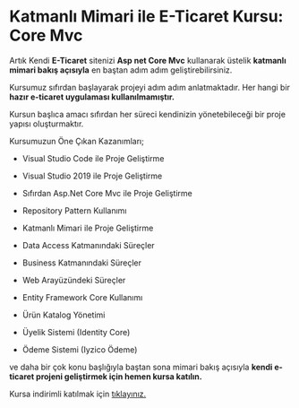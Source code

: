 # Katmanlı Mimari ile E-Ticaret Kursu: Core Mvc

Artık Kendi **E-Ticaret** sitenizi **Asp net Core Mvc** kullanarak üstelik **katmanlı mimari bakış açısıyla** en baştan adım adım geliştirebilirsiniz. 

Kursumuz sıfırdan başlayarak projeyi adım adım anlatmaktadır. Her hangi bir **hazır e-ticaret uygulaması kullanılmamıştır.**

Kursun başlıca amacı sıfırdan her süreci kendinizin yönetebileceği bir proje yapısı oluşturmaktır. 

Kursumuzun Öne Çıkan Kazanımları;

- Visual Studio Code ile Proje Geliştirme

- Visual Studio 2019 ile Proje Geliştirme

- Sıfırdan Asp.Net Core Mvc ile Proje Geliştirme

- Repository Pattern Kullanımı

- Katmanlı Mimari ile Proje Geliştirme

- Data Access Katmanındaki Süreçler

- Business Katmanındaki Süreçler

- Web Arayüzündeki Süreçler

- Entity Framework Core Kullanımı

- Ürün Katalog Yönetimi

- Üyelik Sistemi (Identity Core)

- Ödeme Sistemi (Iyzico Ödeme)

ve daha bir çok konu başlığıyla baştan sona mimari bakış açısıyla **kendi e-ticaret projeni geliştirmek için hemen kursa katılın.**

Kursa indirimli katılmak için [tıklayınız.](https://www.udemy.com/aspnet-core-mvc-kursu/?couponCode=GITHUB27 "tıklayınız.")
